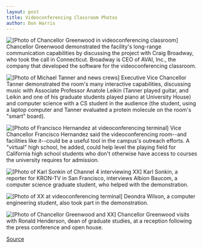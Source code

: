 ```yaml
---
layout: post
title: Videoconferencing Classroom Photos
author: Don Harris
---
```


![\[Photo of Chancellor Greenwood in videoconferencing classroom\]][1] Chancellor Greenwood demonstrated the facility's long-range communication capabilities by discussing the project with Craig Broadway, who took the call in Connecticut. Broadway is CEO of AVAI, Inc., the company that developed the software for the videoconferencing classroom.

![\[Photo of Michael Tanner and news crews\]][2] Executive Vice Chancellor Tanner demonstrated the room's  many interactive capabilities, discussing music with  Associate Professor Anatole Leikin (Tanner played guitar,  and Leikin and one of his graduate students  played piano at University House) and computer science with a CS student in the audience (the student, using a laptop computer and Tanner evaluated a protein molecule on  the room's "smart" board).

![\[Photo of Francisco Hernandez at videoconferencing terminal\]][3] Vice Chancellor Francisco Hernandez said the videoconferencing room--and facilities like it--could be a useful tool in the campus's outreach efforts. A "virtual" high school, he added, could help level the playing field for California high school students who don't otherwise have access to courses the university requires for admission.

![\[Photo of Karl Sonkin of Channel 4 interviewing XX\]][4] Karl Sonkin, a reporter for KRON-TV in San Francisco, interviews Albion Baucom, a computer science graduate student, who helped with the demonstration.

![\[Photo of XX at videoconferencing terminal\]][5] Deondra Wilson, a computer engineering student, also took part in the demonstration.

![\[Photo of Chancellor Greenwood and XX\]][6] Chancellor Greenwood visits with Ronald Henderson, dean of graduate studies, at a reception following the press conference and open house.

[1]: http://www1.ucsc.edu/oncampus/currents/97-98/art/video.mrc.98-05-18.gif
[2]: http://www1.ucsc.edu/oncampus/currents/97-98/art/video.camera.98-05-18.gif
[3]: http://www1.ucsc.edu/oncampus/currents/97-98/art/video.hernandez.98-05-18.gif
[4]: http://www1.ucsc.edu/oncampus/currents/97-98/art/video.ch4.98-05-18.gif
[5]: http://www1.ucsc.edu/oncampus/currents/97-98/art/video.student.98-05-18.gif
[6]: http://www1.ucsc.edu/oncampus/currents/97-98/art/video.recept.98-05-18.gif

[Source](http://www1.ucsc.edu/oncampus/currents/97-98/05-18/video.mrc.htm "Permalink to Videoconferencing classroom photos: 05-18-98")
